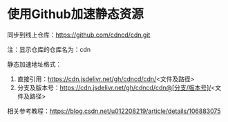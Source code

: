 # 使用Github加速静态资源

同步到线上仓库：https://github.com/cdncd/cdn.git

注：显示仓库的仓库名为：cdn

静态加速地址格式：
1. 直接引用：https://cdn.jsdelivr.net/gh/cdncd/cdn/<文件及路径>
2. 分支及版本号：https://cdn.jsdelivr.net/gh/cdncd/cdn@[分支/版本号]/<文件及路径>


相关参考教程：https://blog.csdn.net/u012208219/article/details/106883075
